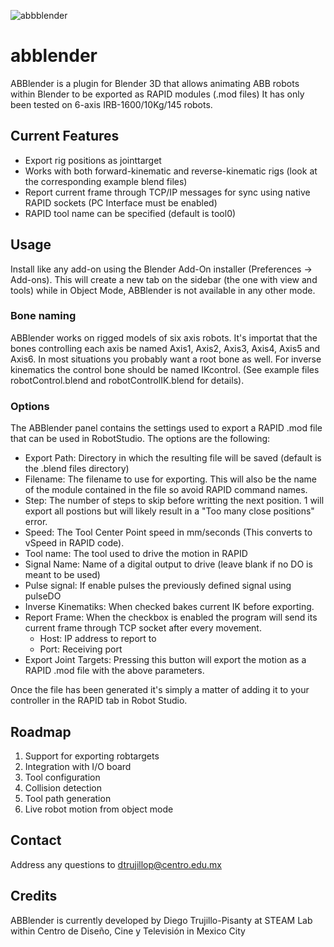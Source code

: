  ![abbblender](https://user-images.githubusercontent.com/57118670/129294809-657b26e4-5f12-424b-8db7-87c5726fe907.gif)
 
# abblender
ABBlender is a plugin for Blender 3D that allows animating ABB robots within Blender to be exported as RAPID modules (.mod files)
It has only been tested on 6-axis IRB-1600/10Kg/145 robots.

## Current Features
* Export rig positions as jointtarget
* Works with both forward-kinematic and reverse-kinematic rigs (look at the corresponding example blend files)
* Report current frame through TCP/IP messages for sync using native RAPID sockets (PC Interface must be enabled)
* RAPID tool name can be specified (default is tool0)

## Usage
Install like any add-on using the Blender Add-On installer (Preferences -> Add-ons). This will create a new tab on the sidebar (the one with view and tools) while in Object Mode, ABBlender is not available in any other mode.

### Bone naming
ABBlender works on rigged models of six axis robots. It's importat that the bones controlling each axis be named Axis1, Axis2, Axis3, Axis4, Axis5 and Axis6. In most situations you probably want a root bone as well. For inverse kinematics the control bone should be named IKcontrol.
(See example files robotControl.blend and robotControlIK.blend for details).

### Options
The ABBlender panel contains the settings used to export a RAPID .mod file that can be used in RobotStudio. The options are the following:
* Export Path: Directory in which the resulting file will be saved (default is the .blend files directory)
* Filename: The filename to use for exporting. This will also be the name of the module contained in the file so avoid RAPID command names.
* Step: The number of steps to skip before writting the next position. 1 will export all postions but will likely result in a "Too many close positions" error.
* Speed: The Tool Center Point speed in mm/seconds (This converts to vSpeed in RAPID code).
* Tool name: The tool used to drive the motion in RAPID
* Signal Name: Name of a digital output to drive (leave blank if no DO is meant to be used)
* Pulse signal: If enable pulses the previously defined signal using pulseDO
* Inverse Kinematiks: When checked bakes current IK before exporting.
* Report Frame: When the checkbox is enabled the program will send its current frame through TCP socket after every movement.
  * Host: IP address to report to
  * Port: Receiving port
* Export Joint Targets: Pressing this button will export the motion as a RAPID .mod file with the above parameters.

Once the file has been generated it's simply a matter of adding it to your controller in the RAPID tab in Robot Studio.

## Roadmap
1. Support for exporting robtargets
1. Integration with I/O board
1. Tool configuration
1. Collision detection
1. Tool path generation
1. Live robot motion from object mode

## Contact
Address any questions to dtrujillop@centro.edu.mx

## Credits
ABBlender is currently developed by Diego Trujillo-Pisanty at STEAM Lab within Centro de Diseño, Cine y Televisión in Mexico City
